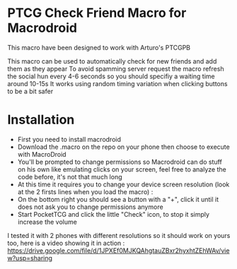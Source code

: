 # PTCG Check Friend Macro for Macrodroid

This macro have been designed to work with Arturo's PTCGPB

This macro can be used to automatically check for new friends and add them as they appear
To avoid spamming server request the macro refresh the social hun every 4-6 seconds so you should specifiy a waiting time around 10-15s 
It works using random timing variation when clicking buttons to be a bit safer

# Installation

- First you need to install macrodroid
- Download the .macro on the repo on your phone then choose to execute with MacroDroid
- You'll be prompted to change permissions so Macrodroid can do stuff on his own like emulating clicks on your screen, feel free to analyze the code before, it's not that much long
- At this time it requires you to change your device screen resolution (look at the 2 firsts lines when you load the macro) :
- On the bottom right you should see a button with a "+", click it until it does not ask you to change permissions anymore
- Start PocketTCG and click the little "Check" icon, to stop it simply increase the volume

I tested it with 2 phones with different resolutions so it should work on yours too, here is a video showing it in action : 
https://drive.google.com/file/d/1JPXEf0MJKQAhgtauZBxr2hyxhtZEhWAv/view?usp=sharing



